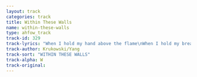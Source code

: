 ```yaml
---
layout: track
categories: track
title: Within These Walls
name: within-these-walls
type: ahfow_track
track-id: 329
track-lyrics: "When I hold my hand above the flame\nWhen I hold my breath beneath the wave\nCome to me, find me there\nCome save me, find me there\nAll I have is you\nIn this world too unkind\nIn this place too cold\nIn this night that is too long\nWhen I lose sight of what is real\nWhen I can't escape the way I feel\nCome to me, find me there\nCome save me, find me there\nAll I have is you\nIn this world too unkind\nIn this place too cold\nIn this night that is too long"
track-author: Krukowski/Yang
track-sort: "WITHIN THESE WALLS"
track-alpha: W
track-original: 
---
```


